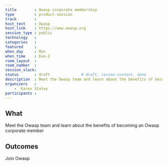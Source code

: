 ```yaml
---
title        : Owasp corporate membership
type         : product-session
track        :
host_text    : Owasp
host_link    : https://www.owasp.org
session_type : public
technology   :
categories   :
featured     :
when_day     : Mon
when_time    : Eve-2
room_layout  :
room_number  :
session_slack:
status       : draft              # draft, review-content, done
description  : Meet the Owasp team and learn about the benefits of becoming an Owasp corporate member
organizers   :
    -  Karen Staley
participants :
---
```


## What

Meet the Owasp team and learn about the benefits of becoming an Owasp corporate member

## Outcomes

Join Owasp
